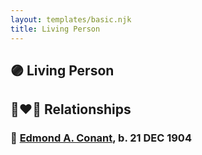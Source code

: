 ```yaml
---
layout: templates/basic.njk
title: Living Person
---
```

## 🟣 Living Person

## 👩‍❤️‍👨 Relationships

### 🔵 [Edmond A. Conant](/people/5/5523762), b. 21 DEC 1904
